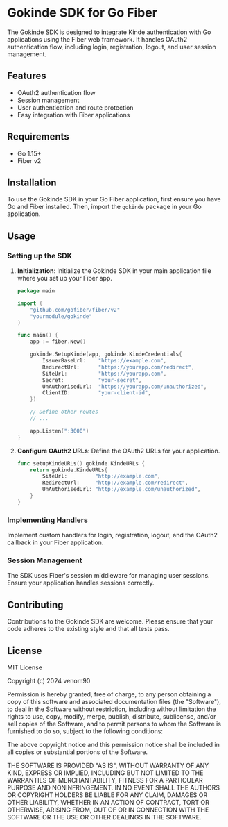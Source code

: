 # Gokinde SDK for Go Fiber

The Gokinde SDK is designed to integrate Kinde authentication with Go applications using the Fiber web framework. It handles OAuth2 authentication flow, including login, registration, logout, and user session management.

## Features

- OAuth2 authentication flow
- Session management
- User authentication and route protection
- Easy integration with Fiber applications

## Requirements

- Go 1.15+
- Fiber v2

## Installation

To use the Gokinde SDK in your Go Fiber application, first ensure you have Go and Fiber installed. Then, import the `gokinde` package in your Go application.

## Usage

### Setting up the SDK

1. **Initialization**: Initialize the Gokinde SDK in your main application file where you set up your Fiber app.

   ```go
   package main

   import (
       "github.com/gofiber/fiber/v2"
       "yourmodule/gokinde"
   )

   func main() {
       app := fiber.New()

       gokinde.SetupKinde(app, gokinde.KindeCredentials{
           IssuerBaseUrl:    "https://example.com",
           RedirectUrl:      "https://yourapp.com/redirect",
           SiteUrl:          "https://yourapp.com",
           Secret:           "your-secret",
           UnAuthorisedUrl:  "https://yourapp.com/unauthorized",
           ClientID:         "your-client-id",
       })

       // Define other routes
       // ...

       app.Listen(":3000")
   }
   ```

2. **Configure OAuth2 URLs**: Define the OAuth2 URLs for your application.

   ```go
   func setupKindeURLs() gokinde.KindeURLs {
       return gokinde.KindeURLs{
           SiteUrl:         "http://example.com",
           RedirectUrl:     "http://example.com/redirect",
           UnAuthorisedUrl: "http://example.com/unauthorized",
       }
   }
   ```

### Implementing Handlers

Implement custom handlers for login, registration, logout, and the OAuth2 callback in your Fiber application.

### Session Management

The SDK uses Fiber's session middleware for managing user sessions. Ensure your application handles sessions correctly.

## Contributing

Contributions to the Gokinde SDK are welcome. Please ensure that your code adheres to the existing style and that all tests pass.

## License

MIT License

Copyright (c) 2024 venom90

Permission is hereby granted, free of charge, to any person obtaining a copy
of this software and associated documentation files (the "Software"), to deal
in the Software without restriction, including without limitation the rights
to use, copy, modify, merge, publish, distribute, sublicense, and/or sell
copies of the Software, and to permit persons to whom the Software is
furnished to do so, subject to the following conditions:

The above copyright notice and this permission notice shall be included in all
copies or substantial portions of the Software.

THE SOFTWARE IS PROVIDED "AS IS", WITHOUT WARRANTY OF ANY KIND, EXPRESS OR
IMPLIED, INCLUDING BUT NOT LIMITED TO THE WARRANTIES OF MERCHANTABILITY,
FITNESS FOR A PARTICULAR PURPOSE AND NONINFRINGEMENT. IN NO EVENT SHALL THE
AUTHORS OR COPYRIGHT HOLDERS BE LIABLE FOR ANY CLAIM, DAMAGES OR OTHER
LIABILITY, WHETHER IN AN ACTION OF CONTRACT, TORT OR OTHERWISE, ARISING FROM,
OUT OF OR IN CONNECTION WITH THE SOFTWARE OR THE USE OR OTHER DEALINGS IN THE
SOFTWARE.
